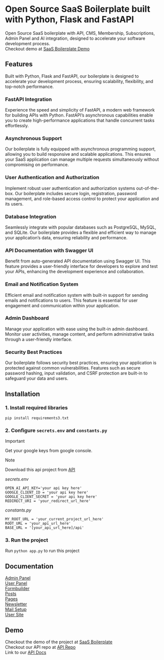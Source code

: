 # Open Source SaaS Boilerplate built with Python, Flask and FastAPI
Open Source SaaS boilerplate with API, CMS, Membership, Subscriptions, Admin Panel and AI integration, designed to accelerate your software development process. \
Checkout demo at [SaaS Boilerplate Demo](http://35.154.190.245:5000) 
## Features
Built with Python, Flask and FastAPI, our boilerplate is designed to accelerate
your development process, ensuring scalability, flexibility, and top-notch
performance.

### FastAPI Integration
Experience the speed and simplicity of FastAPI, a modern web framework for
building APIs with Python.
FastAPI’s asynchronous capabilities enable you to create high-performance
applications that handle concurrent tasks effortlessly.

### Asynchronous Support
Our boilerplate is fully equipped with asynchronous programming support,
allowing you to build responsive and scalable applications.
This ensures your SaaS application can manage multiple requests
simultaneously without compromising on performance.
### User Authentication and Authorization
Implement robust user authentication and authorization systems out-of-the-
box.
Our boilerplate includes secure login, registration, password management, and
role-based access control to protect your application and its users.
### Database Integration
Seamlessly integrate with popular databases such as PostgreSQL, MySQL, and
SQLite.
Our boilerplate provides a flexible and efficient way to manage your
application’s data, ensuring reliability and performance.
### API Documentation with Swagger UI
Benefit from auto-generated API documentation using Swagger UI.
This feature provides a user-friendly interface for developers to explore and
test your APIs, enhancing the development experience and collaboration.
### Email and Notification System
Efficient email and notification system with built-in support for
sending emails and notifications to users.
This feature is essential for user engagement and communication within your
application.
### Admin Dashboard
Manage your application with ease using the built-in admin dashboard.
Monitor user activities, manage content, and perform administrative tasks
through a user-friendly interface.
### Security Best Practices
Our boilerplate follows security best practices, ensuring your application is
protected against common vulnerabilities.
Features such as secure password hashing, input validation, and CSRF
protection are built-in to safeguard your data and users.

## Installation
### 1. Install required libraries
`pip install requirements3.txt`

### 2. Configure `secrets.env` and `constants.py`


> [!IMPORTANT]
> Get your google keys from google console.

> [!NOTE]  
> Download this api project from [API](https://github.com/AmishChawla/saas_cms_fastapi)

_secrets.env_
```
OPEN_AI_API_KEY='your api key here'
GOOGLE_CLIENT_ID = 'your api key here'
GOOGLE_CLIENT_SECRET = 'your api key here'
REDIRECT_URI = 'your_redirect_url_here'
```

_constants.py_
```
MY_ROOT_URL = 'your_current_project_url_here'
ROOT_URL = 'your_api_url_here'
BASE_URL = '[your_api_url_here]/api'
```

### 3. Run the project
Run `python app.py` to run this project


## Documentation
[Admin Panel](documentation/admin_panel.md) \
[User Panel](documentation/user_panel.md) \
[Formbuilder](documentation/formbuilder.md) \
[Posts](documentation/posts.md) \
[Pages](documentation/pages.md) \
[Newsletter](documentation/newsletter.md) \
[Mail Setup](documentation/mail_setup.md) \
[User Site](documentation/user_site.md)
 
## Demo
Checkout the demo of the project at [SaaS Boilerplate](http://35.154.190.245:5000/login) \
Checkout our API repo at [API Repo](https://github.com/AmishChawla/saas_cms_fastapi) \
Link to our [API Docs](http://35.154.190.245:8000/docs)